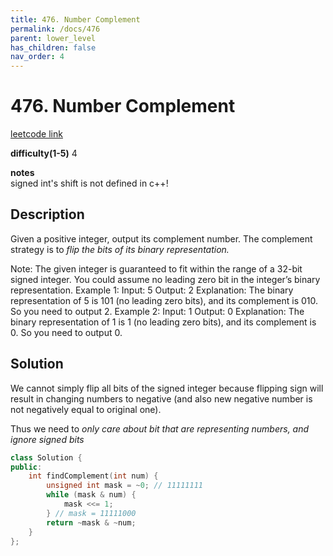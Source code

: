 ```yaml
---
title: 476. Number Complement
permalink: /docs/476
parent: lower_level
has_children: false
nav_order: 4
---
```

# 476. Number Complement
[leetcode link](https://leetcode.com/problems/number-complement/)

**difficulty(1-5)** 
4

**notes**   
signed int's shift is not defined in c++!

## Description
Given a positive integer, output its complement number. The complement strategy is to *flip the bits of its binary representation.*

Note:
The given integer is guaranteed to fit within the range of a 32-bit signed integer.
You could assume no leading zero bit in the integer’s binary representation.
Example 1:
Input: 5
Output: 2
Explanation: The binary representation of 5 is 101 (no leading zero bits), and its complement is 010. So you need to output 2.
Example 2:
Input: 1
Output: 0
Explanation: The binary representation of 1 is 1 (no leading zero bits), and its complement is 0. So you need to output 0.

## Solution
We cannot simply flip all bits of the signed integer because flipping sign will 
result in changing numbers to negative (and also new negative number is not 
negatively equal to original one). 

Thus we need to *only care about bit that are representing numbers, and ignore
 signed bits*
```c++
class Solution {
public:
    int findComplement(int num) {
        unsigned int mask = ~0; // 11111111
        while (mask & num) {
            mask <<= 1;
        } // mask = 11111000 
        return ~mask & ~num;
    }
};
```

<!-- 
Default label
{: .label }

Blue label
{: .label .label-blue }

Stable
{: .label .label-green }

New release
{: .label .label-purple }

Coming soon
{: .label .label-yellow }

Deprecated
{: .label .label-red } -->
